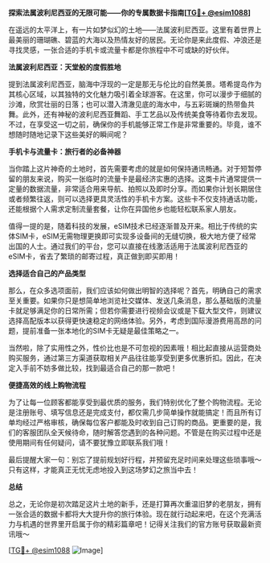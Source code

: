 **探索法属波利尼西亚的无限可能——你的专属数据卡指南[[TG💪+ @esim1088](https://t.me/s/esim1088)]**

在遥远的太平洋上，有一片如梦似幻的土地——法属波利尼西亚。这里有着世界上最美丽的珊瑚礁、碧蓝的大海以及热情友好的居民。无论你是来此度假、冲浪还是寻找灵感，一张合适的手机卡或流量卡都是你旅程中不可或缺的好伙伴。

**法属波利尼西亚：天堂般的度假胜地**

提到法属波利尼西亚，脑海中浮现的一定是那无与伦比的自然美景。塔希提岛作为其核心区域，以其独特的文化魅力吸引着全球游客。在这里，你可以漫步于细腻的沙滩，欣赏壮丽的日落；也可以潜入清澈见底的海水中，与五彩斑斓的热带鱼共舞。此外，还有神秘的波利尼西亚舞蹈、手工艺品以及传统美食等待着你去发现。不过，在享受这一切之前，确保你的手机能够正常工作是非常重要的。毕竟，谁不想随时随地记录下这些美好的瞬间呢？

**手机卡与流量卡：旅行者的必备神器**

当你踏上这片神奇的土地时，首先需要考虑的就是如何保持通讯畅通。对于短暂停留的朋友来说，购买一张临时的流量卡是最经济实惠的选择。这类卡片通常提供一定量的数据流量，非常适合用来导航、拍照以及即时分享。而如果你计划长期居住或者频繁往返，则可以选择更具灵活性的手机卡方案。这些卡不仅支持通话功能，还能根据个人需求定制流量套餐，让你在异国他乡也能轻松联系家人朋友。

值得一提的是，随着科技的发展，eSIM技术已经逐渐普及开来。相比于传统的实体SIM卡，eSIM无需物理更换即可实现多设备间的无缝切换，极大地方便了经常出国的人士。通过我们的平台，您可以直接在线激活适用于法属波利尼西亚的eSIM卡，省去了繁琐的邮寄过程，真正做到即买即用！

**选择适合自己的产品类型**

那么，在众多选项面前，我们应该如何做出明智的选择呢？首先，明确自己的需求至关重要。如果你只是想简单地浏览社交媒体、发送几条消息，那么基础版的流量卡就足够满足你的日常所需；但若你需要进行视频会议或是下载大型文件，则建议选择高配版本以获得更快速稳定的网络体验。另外，考虑到国际漫游费用高昂的问题，提前准备一张本地化的SIM卡无疑是最佳策略之一。

当然啦，除了实用性之外，性价比也是不可忽视的因素哦！相比起直接从运营商处购买服务，通过第三方渠道获取相关产品往往能享受到更多优惠折扣。因此，在决定入手前不妨多做比较，找到最适合自己的那一款吧！

**便捷高效的线上购物流程**

为了让每一位顾客都能享受到最优质的服务，我们特别优化了整个购物流程。无论是注册账号、填写信息还是完成支付，都仅需几步简单操作就能搞定！而且所有订单均经过严格审核，确保每位客户都能及时收到自己订购的商品。更重要的是，我们的客服团队全天候待命，随时解答您遇到的各种问题。不管是在购买过程中还是使用期间有任何疑问，请不要犹豫立即联系我们哦！

最后提醒大家一句：别忘了提前规划好行程，并预留充足时间来处理这些琐事哦～只有这样，才能真正无忧无虑地投入到这场梦幻之旅当中去！

**总结**

总之，无论你是初次踏足这片土地的新手，还是打算再次重温旧梦的老朋友，拥有一张合适的数据卡都将大大提升你的旅行体验。现在就行动起来吧，在这个充满活力与机遇的世界里开启属于你的精彩篇章吧！记得关注我们的官方账号获取最新资讯哦～

[[TG💪+ @esim1088](https://t.me/s/esim1088) ![Image](https://i.postimg.cc/4NQfJmqS/Snipaste-2025-05-13-00-14-12.png)]